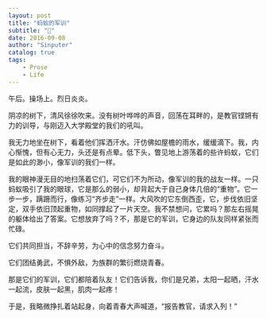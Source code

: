 ```yaml
---
layout: post
title: "蚂蚁的军训"
subtitle: ""
date: 2016-09-08
author: "Sinputer"
catalog: true
tags: 
    - Prose
    - Life
---
```


午后。操场上。烈日炎炎。  

阴凉的树下，清风徐徐吹来。没有树叶哗哗的声音，回荡在耳畔的，是教官铿锵有力的训导，与刚迈入大学殿堂的我们的吼叫。  

我无力地坐在树下，看着他们挥洒汗水。汗仿佛如屋檐的雨水，缓缓滴下。我，内心惭愧，但有心无力，头还是有点晕。低下头，瞥见地上游荡着的些许蚂蚁，它们是如此的渺小，像军训的我们一样。  

我的眼神漫无目的地扫荡着它们，可它们不为所动，像军训的我的战友一样。一只蚂蚁吸引了我的眼球，它是那么的弱小，却背起大于自己身体几倍的“重物”。它一步一步，蹒跚而行，像练习“齐步走”一样。大风吹的它东倒西歪，它，步伐依旧坚定，双手依旧顶起重物，如同撑起了一片天空。我不禁想问，它累吗？那左右摇晃的躯体给出了答案。它想放弃了吗？不，那是它的军训，它身边的队友同样紧张而忙碌。  

它们共同担当，不辞辛劳，为心中的信念努力奋斗。  

它们团结勇武，不惧外敌，为族群的繁衍燃烧青春。  

那是它们的军训，它们都陪着队友！它们告诉我，你们是兄弟，太阳一起晒，汗水一起流，皮肤一起黑，肌肉一起疼！  

于是，我略微挣扎着站起身，向着青春大声喊道，“报告教官，请求入列！”  